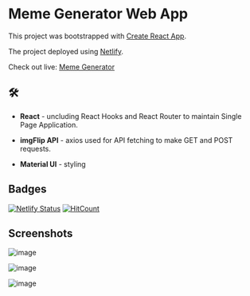 # Meme Generator Web App




This project was bootstrapped with [Create React App](https://github.com/facebook/create-react-app).


The project deployed using [Netlify](https://www.netlify.com/).

Check out live: [Meme Generator](https://stellular-jelly-eaf7b4.netlify.app/)

## 🛠 

- **React** - uncluding React Hooks and React Router to maintain Single Page Application.

- **imgFlip API** - axios used for API fetching to make GET and POST requests. 


- **Material UI** - styling

## Badges

[![Netlify Status](https://api.netlify.com/api/v1/badges/7d442050-185b-426e-920e-3994faa895e8/deploy-status)](https://app.netlify.com/sites/stellular-jelly-eaf7b4/deploys)
[![HitCount](http://hits.dwyl.com/saashd/meme_generator.svg)](http://hits.dwyl.com/saashd/meme_generator)

## Screenshots

![image](https://user-images.githubusercontent.com/52024657/206896350-98c358d9-b510-4b91-84fe-b4434ef3fd5c.png)

![image](https://user-images.githubusercontent.com/52024657/206896485-5e438506-692a-48a5-972c-7e5ff8a62c9a.png)

![image](https://user-images.githubusercontent.com/52024657/206896611-acaff27d-aefe-43e2-8590-3866ab355a93.png)


